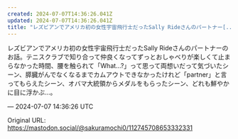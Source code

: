 ```yaml
---
created: 2024-07-07T14:36:26.041Z
updated: 2024-07-07T14:36:26.041Z
title: "レズビアンでアメリカ初の女性宇宙飛行士だったSally Rideさんのパートナー[...]"
---
```


<p>レズビアンでアメリカ初の女性宇宙飛行士だったSally Rideさんのパートナーのお話。テニスクラブで知り合って仲良くなってずっとおしゃべりが楽しくて止まらなかった時間、腰を触られて「What...?」って思って両想いだって気づいたシーン、膵臓がんでなくなるまでカムアウトできなかったけれど「partner」と言ってもらえたシーン、オバマ大統領からメダルをもらったシーン、どれも鮮やかに目に浮かぶ…。</p>

&mdash; 2024-07-07 14:36:26 UTC

Original URL: https://mastodon.social/@sakuramochi0/112745708653332331
